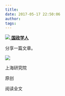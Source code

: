 ```yaml
---
title: 
date: 2017-05-17 22:50:06
author: 
tags: 
---
```



[ ![](/images/4301/1.png) **国政学人** ](javascript:;)

分享一篇文章。

![](/images/4301/2.png)

上海研究院

原创

阅读全文

